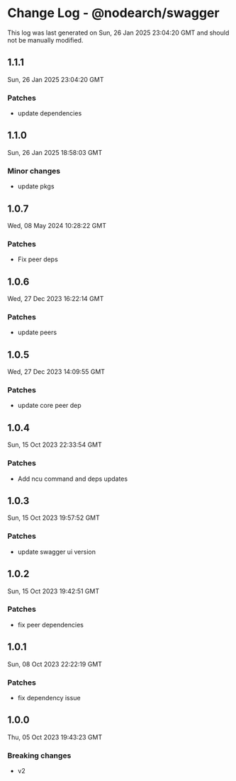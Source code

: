 # Change Log - @nodearch/swagger

This log was last generated on Sun, 26 Jan 2025 23:04:20 GMT and should not be manually modified.

## 1.1.1
Sun, 26 Jan 2025 23:04:20 GMT

### Patches

- update dependencies

## 1.1.0
Sun, 26 Jan 2025 18:58:03 GMT

### Minor changes

- update pkgs

## 1.0.7
Wed, 08 May 2024 10:28:22 GMT

### Patches

- Fix peer deps

## 1.0.6
Wed, 27 Dec 2023 16:22:14 GMT

### Patches

- update peers

## 1.0.5
Wed, 27 Dec 2023 14:09:55 GMT

### Patches

- update core peer dep

## 1.0.4
Sun, 15 Oct 2023 22:33:54 GMT

### Patches

- Add ncu command and deps updates

## 1.0.3
Sun, 15 Oct 2023 19:57:52 GMT

### Patches

- update swagger ui version

## 1.0.2
Sun, 15 Oct 2023 19:42:51 GMT

### Patches

- fix peer dependencies

## 1.0.1
Sun, 08 Oct 2023 22:22:19 GMT

### Patches

- fix dependency issue

## 1.0.0
Thu, 05 Oct 2023 19:43:23 GMT

### Breaking changes

- v2

